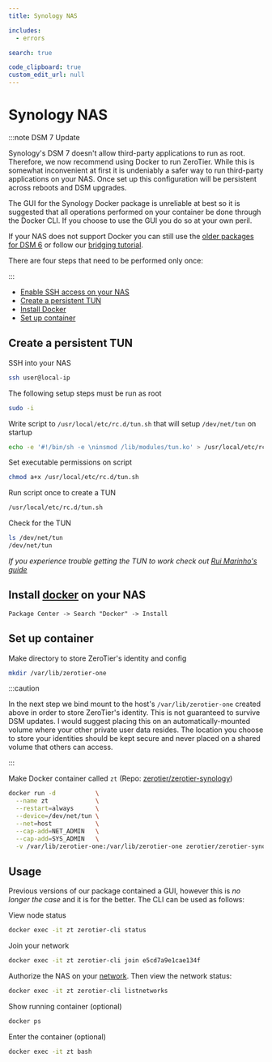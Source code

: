 ```yaml
---
title: Synology NAS

includes:
  - errors

search: true

code_clipboard: true
custom_edit_url: null
---
```


Synology NAS
=====

:::note DSM 7 Update

Synology's DSM 7 doesn't allow third-party applications to run as root. Therefore, we now recommend using Docker to run ZeroTier. While this is somewhat inconvenient at first it is undeniably a safer way to run third-party applications on your NAS. Once set up this configuration will be persistent across reboots and DSM upgrades.

The GUI for the Synology Docker package is unreliable at best so it is suggested that all operations performed on your container be done through the Docker CLI. If you choose to use the GUI you do so at your own peril.

If your NAS does not support Docker you can still use the [older packages for DSM 6](http://download.zerotier.com/RELEASES/1.4.6/dist/synology/) or follow our [bridging tutorial](https://zerotier.atlassian.net/wiki/spaces/SD/pages/193134593/Bridge+your+ZeroTier+and+local+network+with+a+RaspberryPi).

There are four steps that need to be performed only once:

:::

 - [Enable SSH access on your NAS](https://kb.synology.com/en-global/DSM/tutorial/How_to_login_to_DSM_with_root_permission_via_SSH_Telnet)
 - [Create a persistent TUN](#create-a-persistent-tun)
 - [Install Docker](#install-docker-on-your-nas)
 - [Set up container](#set-up-container)

## Create a persistent TUN

SSH into your NAS

```sh
ssh user@local-ip
```

The following setup steps must be run as root

```sh
sudo -i
```

Write script to `/usr/local/etc/rc.d/tun.sh` that will setup `/dev/net/tun` on startup

```sh
echo -e '#!/bin/sh -e \ninsmod /lib/modules/tun.ko' > /usr/local/etc/rc.d/tun.sh
```

Set executable permissions on script

```sh
chmod a+x /usr/local/etc/rc.d/tun.sh
```

Run script once to create a TUN

```sh
/usr/local/etc/rc.d/tun.sh
```

Check for the TUN

```sh
ls /dev/net/tun
/dev/net/tun
```

*If you experience trouble getting the TUN to work check out [Rui Marinho's guide](https://memoryleak.dev/post/fix-tun-tap-not-available-on-a-synology-nas/)*

## Install [docker](https://www.synology.com/en-us/dsm/packages/Docker) on your NAS

`Package Center -> Search "Docker" -> Install`

## Set up container

Make directory to store ZeroTier's identity and config

```sh
mkdir /var/lib/zerotier-one
```

:::caution

In the next step we bind mount to the host's `/var/lib/zerotier-one` created above in order to store ZeroTier's identity. This is not guaranteed to survive DSM updates. I would suggest placing this on an automatically-mounted volume where your other private user data resides. The location you choose to store your identities should be kept secure and never placed on a shared volume that others can access.

:::

Make Docker container called `zt` (Repo: [zerotier/zerotier-synology](https://github.com/zerotier/zerotier-synology))

```sh
docker run -d           \
  --name zt             \
  --restart=always      \
  --device=/dev/net/tun \
  --net=host            \
  --cap-add=NET_ADMIN   \
  --cap-add=SYS_ADMIN   \
  -v /var/lib/zerotier-one:/var/lib/zerotier-one zerotier/zerotier-synology:latest
```

## Usage

Previous versions of our package contained a GUI, however this is *no longer the case* and it is for the better. The CLI can be used as follows:

View node status

```sh
docker exec -it zt zerotier-cli status
```

Join your network

```sh
docker exec -it zt zerotier-cli join e5cd7a9e1cae134f
```

Authorize the NAS on your [network](https://my.zerotier.com). Then view the network status:

```sh
docker exec -it zt zerotier-cli listnetworks
```

Show running container (optional)

```sh
docker ps
```

Enter the container (optional)

```sh
docker exec -it zt bash
```

